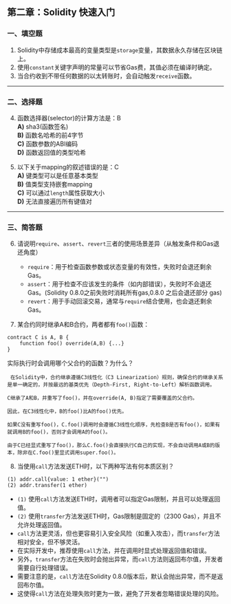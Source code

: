 ## 第二章：Solidity 快速入门

### 一、填空题

1. Solidity中存储成本最高的变量类型是`storage`变量，其数据永久存储在区块链上。  
2. 使用`constant`关键字声明的常量可以节省Gas费，其值必须在编译时确定。  
4. 当合约收到不带任何数据的以太转账时，会自动触发`receive`函数。  

---

### 二、选择题

4. 函数选择器(selector)的计算方法是：B  
   **A)** sha3(函数签名)  
   **B)** 函数名哈希的前4字节  
   **C)** 函数参数的ABI编码  
   **D)** 函数返回值的类型哈希  

5. 以下关于mapping的叙述错误的是：C  
   **A)** 键类型可以是任意基本类型  
   **B)** 值类型支持嵌套mapping  
   **C)** 可以通过`length`属性获取大小  
   **D)** 无法直接遍历所有键值对  

---

### 三、简答题

6. 请说明`require`、`assert`、`revert`三者的使用场景差异（从触发条件和Gas退还角度）
   - `require`：用于检查函数参数或状态变量的有效性，失败时会退还剩余Gas。
   - `assert`：用于检查不应该发生的条件（如内部错误），失败时不会退还Gas。(Solidity 0.8.0之前失败时消耗所有gas,0.8.0 之后会退还部分 gas)
   - `revert`：用于手动回滚交易，通常与`require`结合使用，也会退还剩余Gas。

7. 某合约同时继承A和B合约，两者都有`foo()`函数：

```solidity
contract C is A, B {
    function foo() override(A,B) {...}
}
```

实际执行时会调用哪个父合约的函数？为什么？

```
 在Solidity中，合约继承遵循C3线性化（C3 Linearization）规则，确保合约的继承关系是单一确定的，并按最远的基类优先（Depth-First, Right-to-Left）解析函数调用。

C继承了A和B，并重写了foo()，并在override(A, B)指定了需要覆盖的父合约。

因此，在C3线性化中，B的foo()比A的foo()优先。

如果C没有重写foo()，C.foo()调用时会遵循C3线性化顺序，先检查B是否有foo()，如果有就调用B的foo()，否则才会调用A的foo()。

由于C已经显式重写了foo()，那么C.foo()会直接执行C自己的实现，不会自动调用A或B的版本，除非在C.foo()里显式调用super.foo()。
```
8. 当使用`call`方法发送ETH时，以下两种写法有何本质区别？

```solidity
(1) addr.call{value: 1 ether}("")
(2) addr.transfer(1 ether)
```

- `(1)` 使用`call`方法发送ETH时，调用者可以指定Gas限制，并且可以处理返回值。
- `(2)` 使用`transfer`方法发送ETH时，Gas限制是固定的（2300 Gas），并且不允许处理返回值。
- `call`方法更灵活，但也更容易引入安全风险（如重入攻击），而`transfer`方法相对安全，但不够灵活。
- 在实际开发中，推荐使用`call`方法，并在调用时显式处理返回值和错误。
- 另外，`transfer`方法在失败时会抛出异常，而`call`方法则返回布尔值，开发者需要自行处理错误。
- 需要注意的是，`call`方法在Solidity 0.8.0版本后，默认会抛出异常，而不是返回布尔值。
- 这使得`call`方法在处理失败时更为一致，避免了开发者忽略错误处理的风险。

